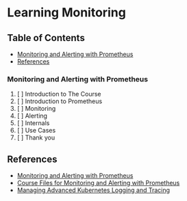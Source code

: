 # Learning Monitoring

## Table of Contents

<!-- START doctoc generated TOC please keep comment here to allow auto update -->
<!-- DON'T EDIT THIS SECTION, INSTEAD RE-RUN doctoc TO UPDATE -->

- [Monitoring and Alerting with Prometheus](#monitoring-and-alerting-with-prometheus)
- [References](#references)

<!-- END doctoc generated TOC please keep comment here to allow auto update -->

### Monitoring and Alerting with Prometheus

1. [ ] Introduction to The Course
1. [ ] Introduction to Prometheus
1. [ ] Monitoring
1. [ ] Alerting
1. [ ] Internals
1. [ ] Use Cases
1. [ ] Thank you

## References

- [Monitoring and Alerting with Prometheus](https://www.udemy.com/course/monitoring-and-alerting-with-prometheus)
- [Course Files for Monitoring and Alerting with Prometheus](https://github.com/in4it/prometheus-course)
- [Managing Advanced Kubernetes Logging and Tracing](https://app.pluralsight.com/library/courses/managing-advanced-kubernetes-logging-tracing/table-of-contents)
